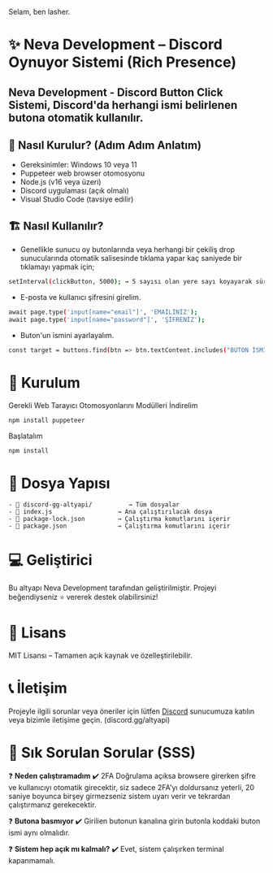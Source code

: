 Selam, ben lasher.

# ✨ Neva Development – Discord Oynuyor Sistemi (Rich Presence)

**Neva Development** - Discord Button Click Sistemi, Discord'da herhangi ismi belirlenen butona otomatik kullanılır. 
---

## 🚀 Nasıl Kurulur? (Adım Adım Anlatım)
- Gereksinimler: Windows 10 veya 11
- Puppeteer web browser otomosyonu
- Node.js (v16 veya üzeri)
- Discord uygulaması (açık olmalı)
- Visual Studio Code (tavsiye edilir)


## 🏗️ Nasıl Kullanılır?
- Genellikle sunucu oy butonlarında veya herhangi bir çekiliş drop sunucularında otomatik salisesinde tıklama yapar kaç saniyede bir tıklamayı yapmak için;
```bash
setInterval(clickButton, 5000); → 5 sayısı olan yere sayı koyayarak süreyi arttırabilirsiniz.
```
- E-posta ve kullanıcı şifresini girelim.
```bash
await page.type('input[name="email"]', 'EMAİLİNİZ');
await page.type('input[name="password"]', 'ŞİFRENİZ');
```
- Buton'un ismini ayarlayalım.
```bash
const target = buttons.find(btn => btn.textContent.includes("BUTON İSMİNİZ BURAYA TIPATIP AYNISINI YAZIN NOT(BUTONDAKI EMOJILERI GIRMENIZE GEREK YOK SADECE BUTON İSMİ) "));
```


# 📂 Kurulum
Gerekli Web Tarayıcı Otomosyonlarını Modülleri İndirelim
```bash
npm install puppeteer
```
Başlatalım
```bash
npm install
```


# 🔧 Dosya Yapısı
```
- 📁 discord-gg-altyapi/          → Tüm dosyalar
- 📄 index.js                  → Ana çalıştırılacak dosya
- 📄 package-lock.json         → Çalıştırma komutlarını içerir
- 📄 package.json              → Çalıştırma komutlarını içerir
```


# 💻 Geliştirici
Bu altyapı Neva Development tarafından geliştirilmiştir. Projeyi beğendiyseniz ⭐ vererek destek olabilirsiniz!

# 📜 Lisans
MIT Lisansı – Tamamen açık kaynak ve özelleştirilebilir.

# 📞 İletişim
Projeyle ilgili sorunlar veya öneriler için lütfen [Discord](discord.gg/altyapi) sunucumuza katılın veya bizimle iletişime geçin. (discord.gg/altyapi)


# 🧽 Sık Sorulan Sorular (SSS)
❓ **Neden çalıştıramadım**
✔️ 2FA Doğrulama açıksa browsere girerken şifre ve kullanıcıyı otomatik girecektir, siz sadece 2FA'yı doldursanız yeterli, 20 saniye boyunca birşey girmezseniz sistem uyarı verir ve tekrardan çalıştırmanız gerekecektir.

❓ **Butona basmıyor**
✔️ Girilien butonun kanalına girin butonla koddaki buton ismi aynı olmalıdır.

❓ **Sistem hep açık mı kalmalı?**
✔️ Evet, sistem çalışırken terminal kapanmamalı.
